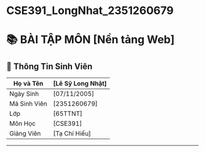 # CSE391_LongNhat_2351260679
# 📚 BÀI TẬP MÔN [Nền tảng Web]

## 👤 Thông Tin Sinh Viên

| Họ và Tên   | [Lê Sỹ Long Nhật] |
|-------------|-----------------------|
| Ngày Sinh   | [07/11/2005]          |
| Mã Sinh Viên| [2351260679]         |
| Lớp         | [65TTNT]    |
| Môn Học     | [CSE391]          |
| Giảng Viên  | [Tạ Chí Hiếu] |

---

